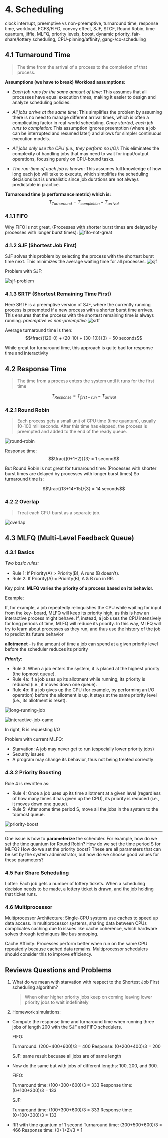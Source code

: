 # 4. Scheduling

clock interrupt, preemptive vs non-preemptive, turnaround time, response time, workload, FCFS/FIFO, convoy effect, SJF, STCF, Round Robin, time quantum, jiffie, MLFQ, priority levels, boost, dynamic priority, fair-share/lottery scheduling, CPU-pinning/affinity, gang-/co-scheduling

## 4.1 Turnaround Time

> The time from the arrival of a process to the completion of that process.

**Assumptions (we have to break) Workload assumptions:**

- _Each job runs for the same amount of time:_ This assumes that all processes have equal execution times, making it easier to design and analyze scheduling policies.

- _All jobs arrive at the same time_: This simplifies the problem by assuming there is no need to manage different arrival times, which is often a complicating factor in real-world scheduling. _Once started, each job runs to completion:_ This assumption ignores preemption (where a job can be interrupted and resumed later) and allows for simpler continuous execution models.

- _All jobs only use the CPU (i.e., they perform no I/O)_: This eliminates the complexity of handling jobs that may need to wait for input/output operations, focusing purely on CPU-bound tasks.

- _The run-time of each job is known_: This assumes full knowledge of how long each job will take to execute, which simplifies the scheduling decisions but is unrealistic since job durations are not always predictable in practice.

**Turnaround time (a performance metric) which is:**
$$T_{Turnaround} = T_{completion} - T_{arrival}$$

### 4.1.1 FIFO

Why FIFO is not great, (Processes with shorter burst times are delayed by processes with longer burst times):
![fifo-not-great](assets/fifo-not-great.png)

### 4.1.2 SJF (Shortest Job First)

SJF solves this problem by selecting the process with the shortest burst time next. This minimizes the average waiting time for all processes.
![sjf](assets/sjf.png)

Problem with SJF:

![sjf-problem](assets/sjf-problem.png)

### 4.1.3 SRTF (Shortest Remaining Time First)

Here SRTF is a preemptive version of SJF, where the currently running process is preempted if a new process with a shorter burst time arrives. This ensures that the process with the shortest remaining time is always running.
_preemptive vs non-preemptive_
![srtf](assets/srtf.png)

Average turnaround time is then:
$$\frac{(120-0) + (20-10) + (30-10)}{3} = 50 seconds$$

While great for turnaround time, this approach is quite bad for response time and
interactivity

## 4.2 Response Time

> The time from a process enters the system until it runs for the first time

$$T_{Response} = T_{first-run} - T_{arrival}$$

### 4.2.1 Round Robin

> Each process gets a small unit of CPU time (time quantum), usually 10-100 milliseconds. After this time has elapsed, the process is preempted and added to the end of the ready queue.

![round-robin](assets/round-robin.png)

Response time:
$$\frac{(0+1+2)}{3} = 1 second$$

But Round Robin is not great for turnaround time: (Processes with shorter burst times are delayed by processes with longer burst times)
So turnaround time is:

$$\frac{(13+14+15)}{3} = 14 seconds$$

### 4.2.2 Overlap

> Treat each CPU-burst as a separate job.

![overlap](assets/overlap.png)

## 4.3 MLFQ (Multi-Level Feedback Queue)

### 4.3.1 Basics

_Two basic rules:_

- Rule 1: If Priority(A) > Priority(B), A runs (B doesn’t).
- Rule 2: If Priority(A) = Priority(B), A & B run in RR.

Key point: **MLFQ varies the priority of a process based on its behavior.**

Example:

If, for example, a job
repeatedly relinquishes the CPU while waiting for input from the key-
board, MLFQ will keep its priority high, as this is how an interactive
process might behave. If, instead, a job uses the CPU intensively for long
periods of time, MLFQ will reduce its priority. In this way, MLFQ will try
to learn about processes as they run, and thus use the history of the job to
predict its future behavior

**allotmenet** - is the amount of time a job can spend at a given priority level before the scheduler reduces its priority

**_Priority_**:

- Rule 3: When a job enters the system, it is placed at the highest
  priority (the topmost queue).
- Rule 4a: If a job uses up its allotment while running, its priority is
  reduced (i.e., it moves down one queue).
- Rule 4b: If a job gives up the CPU (for example, by performing
  an I/O operation) before the allotment is up, it stays at the same
  priority level (i.e., its allotment is reset).

![long-running-job](assets/long-running-job.png)

![interactive-job-came](assets/interactive-job-came.png)

In right, B is requesting I/O

Problem with current MLFQ:

- Starvation: A job may never get to run (especially lower priority jobs)
- Security issues
- A program may change its behavior, thus not being treated correctly

### 4.3.2 Priority Boosting

Rule 4 is rewritten as:

- Rule 4: Once a job uses up its time allotment at a given level (regardless of how many times it has given up the CPU), its priority is
  reduced (i.e., it moves down one queue).
- Rule 5: After some time period S, move all the jobs in the system
  to the topmost queue.

![priority-boost](assets/priority-boost.png)

---

One issue is how to **parameterize** the scheduler. For example, how do we set the time quantum for Round Robin? How do we set the time period S for MLFQ? How do we set the priority boost? These are all parameters that can be set by the system administrator, but how do we choose good values for these parameters?

### 4.5 Fair Share Scheduling

Lotter: Each job gets a number of lottery tickets. When a scheduling decision needs to be made, a lottery ticket is drawn, and the job holding that ticket runs.

### 4.6 Multiprocessor

Multiprocessor Architecture: Single-CPU systems use caches to speed up data access. In multiprocessor systems, sharing data between CPUs complicates caching due to issues like cache coherence, which hardware solves through techniques like bus snooping.

Cache Affinity: Processes perform better when run on the same CPU repeatedly because cached data remains. Multiprocessor schedulers should consider this to improve efficiency.

## Reviews Questions and Problems

1. What do we mean with starvation with respect to the Shortest Job
   First scheduling algorithm?
   > When other higher priority jobs keep on coming leaving lower priority jobs to wait indefinitely
2. Homework simulations:

- Compute the response time and turnaround time when running
  three jobs of length 200 with the SJF and FIFO schedulers.

  FIFO:

  Turnaround: (200+400+600)/3 = 400
  Response: (0+200+400)/3 = 200

  SJF:
  same result becuase all jobs are of same length

- Now do the same but with jobs of different lengths: 100, 200, and 300.

  FIFO:

  Turnaround time: (100+300+600)/3 = 333
  Response time: (0+100+300)/3 = 133

  SJF:

  Turnaround time: (100+300+600)/3 = 333
  Response time: (0+100+300)/3 = 133

- RR with time quantum of 1 second
  Turnaround time: (300+500+600)/3 = 466
  Response time: (0+1+2)/3 = 1
